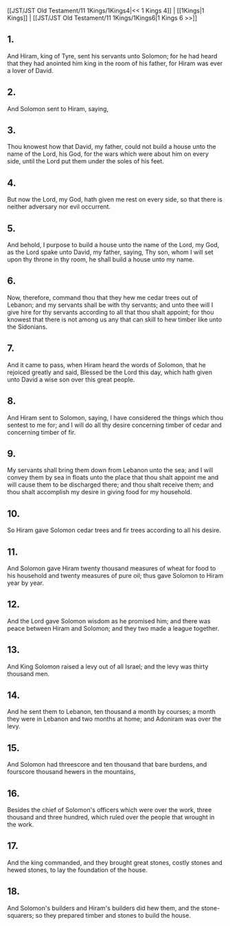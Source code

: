 [[JST/JST Old Testament/11 1Kings/1Kings4|<< 1 Kings 4]] | [[1Kings|1 Kings]] | [[JST/JST Old Testament/11 1Kings/1Kings6|1 Kings 6 >>]]
## 1.
And Hiram, king of Tyre, sent his servants unto Solomon; for he had heard that they had anointed him king in the room of his father, for Hiram was ever a lover of David.
## 2.
And Solomon sent to Hiram, saying,
## 3.
Thou knowest how that David, my father, could not build a house unto the name of the Lord, his God, for the wars which were about him on every side, until the Lord put them under the soles of his feet.
## 4.
But now the Lord, my God, hath given me rest on every side, so that there is neither adversary nor evil occurrent.
## 5.
And behold, I purpose to build a house unto the name of the Lord, my God, as the Lord spake unto David, my father, saying, Thy son, whom I will set upon thy throne in thy room, he shall build a house unto my name.
## 6.
Now, therefore, command thou that they hew me cedar trees out of Lebanon; and my servants shall be with thy servants; and unto thee will I give hire for thy servants according to all that thou shalt appoint; for thou knowest that there is not among us any that can skill to hew timber like unto the Sidonians.
## 7.
And it came to pass, when Hiram heard the words of Solomon, that he rejoiced greatly and said, Blessed be the Lord this day, which hath given unto David a wise son over this great people.
## 8.
And Hiram sent to Solomon, saying, I have considered the things which thou sentest to me for; and I will do all thy desire concerning timber of cedar and concerning timber of fir.
## 9.
My servants shall bring them down from Lebanon unto the sea; and I will convey them by sea in floats unto the place that thou shalt appoint me and will cause them to be discharged there; and thou shalt receive them; and thou shalt accomplish my desire in giving food for my household.
## 10.
So Hiram gave Solomon cedar trees and fir trees according to all his desire.
## 11.
And Solomon gave Hiram twenty thousand measures of wheat for food to his household and twenty measures of pure oil; thus gave Solomon to Hiram year by year.
## 12.
And the Lord gave Solomon wisdom as he promised him; and there was peace between Hiram and Solomon; and they two made a league together.
## 13.
And King Solomon raised a levy out of all Israel; and the levy was thirty thousand men.
## 14.
And he sent them to Lebanon, ten thousand a month by courses; a month they were in Lebanon and two months at home; and Adoniram was over the levy.
## 15.
And Solomon had threescore and ten thousand that bare burdens, and fourscore thousand hewers in the mountains,
## 16.
Besides the chief of Solomon\'s officers which were over the work, three thousand and three hundred, which ruled over the people that wrought in the work.
## 17.
And the king commanded, and they brought great stones, costly stones and hewed stones, to lay the foundation of the house.
## 18.
And Solomon\'s builders and Hiram\'s builders did hew them, and the stone-squarers; so they prepared timber and stones to build the house.

